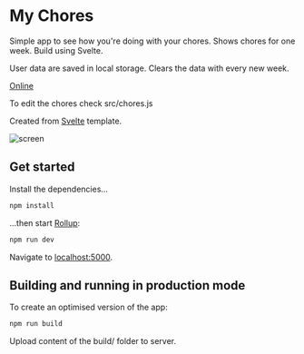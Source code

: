 # My Chores

Simple app to see how you're doing with your chores. Shows chores for one week. Build using Svelte.

User data are saved in local storage. Clears the data with every new week.

[Online](https://thirsty-shockley-cb0843.netlify.com/)

To edit the chores check src/chores.js

Created from [Svelte](https://svelte.dev) template.

![screen](http://files.alestrunda.cz/my-chores/1.jpg)

## Get started

Install the dependencies...

```bash
npm install
```

...then start [Rollup](https://rollupjs.org):

```bash
npm run dev
```

Navigate to [localhost:5000](http://localhost:5000).

## Building and running in production mode

To create an optimised version of the app:

```bash
npm run build
```

Upload content of the build/ folder to server.
